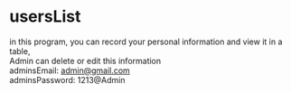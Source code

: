 # usersList
in this program, you can record your personal information and view it in a table, <br/>
Admin can delete or edit this information<br/>
adminsEmail: admin@gmail.com<br/>
adminsPassword: 1213@Admin
